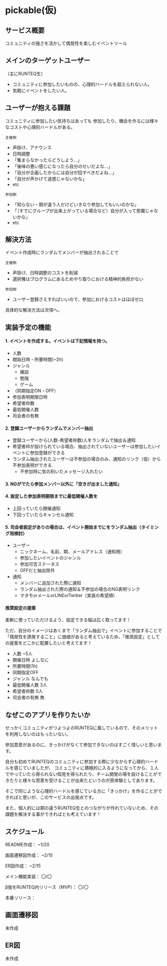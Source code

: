 # pickable(仮)

## サービス概要
コミュニティの強さを活かして偶発性を楽しむイベントツール
## メインのターゲットユーザー

（主にRUNTEQ生）
- コミュニティに参加したいものの、心理的ハードルを超えられない人。
- 気軽にイベントをしたい人。

## ユーザーが抱える課題

コミュニティに参加したい気持ちはあっても
参加したり、機会を作るには様々なコストや心理的ハードルがある。

`主催側`
  - 声掛け、アナウンス
  - 日時調整
  - 「集まらなかったらどうしよう…」
  - 「後味の悪い感じになったら自分のせいだよな…」
  - 「自分が企画したからには自分が回すべきだよね…」
  - 「自分が声かけて迷惑じゃないかな」
  - etc

`参加側`
  - 「知らない・期が違う人だけどいきなり参加してもいいのかな」
  - 「（すでにグループが出来上がっている場合など）自分が入って邪魔じゃないかな」
  - etc

## 解決方法

イベント作成時にランダムでメンバーが抽出されることで

`主催側`
- 声掛け、日時調整のコストを削減
- 選択権はプログラムにあるためやり取りにおける精神的負担がない

`参加側`
- ユーザー登録さえすればいいので、参加におけるコストはほぼゼロ

具体的な解決方法は次項へ。

## 実装予定の機能
#### 1. イベントを作成する。イベントは下記情報を持つ。
  - 人数
  - 開始日時・所要時間(~2h)
  - ジャンル
    - 雑談
    - 勉強
    - ゲーム
  - （同期指定ON・OFF）
  - 参加表明期限日時
  - 希望者枠数
  - 最低開催人数
  - 司会者の有無
#### 2. 登録ユーザーからランダムでメンバー抽出
  - 登録ユーザーから(人数-希望者枠数)人をランダムで抽出＆通知
  - 希望者枠が設けられている場合、抽出されていないユーザーは参加したいイベントに参加登録ができる
  - ランダム抽出されたユーザーは不参加の場合のみ、通知のリンク（仮）から不参加表明ができる
    - 不参加時に気の利いたメッセージ入れたい
#### 3. NGがでたら参加メンバー以外に「空きが出ました通知」
#### 4. 設定した参加表明期限までに最低開催人数を
  - 上回っていたら開催通知
  - 下回っていたらキャンセル通知
#### 5. 司会者設定がありの場合は、イベント開始までにをランダム抽出（タイミング用検討）

- ユーザー
    - ニックネーム、名前、期、メールアドレス（通知用）
    - 参加したいイベントのジャンル
    - 参加可否ステータス
    - OFFだと抽出除外
- 通知
    - メンバーに追加された際に通知
    - ランダム抽出された際の通知＆不参加の場合のNG表明リンク
    - マタモorメールorLINEorTwitter（実装の希望順）

#### 推奨設定の提案
  柔軟に使っていただけるよう、設定できる幅は広く取ってます！

  ただ、自分のイメージはあくまで「ランダム抽出で」イベントに参加することで「偶発性を誘発すること」に価値があると考えているため、「推奨設定」としての提案をどこかに配置したいと考えてます！
- 人数 ~5人
- 開催日時 よしなに
- 所要時間(1h)
- 同期指定OFF
- ジャンル なんでも
- 最低開催人数 3人
- 希望者枠数 0人
- 司会者の有無 無

## なぜこのアプリを作りたいか

せっかくコミュニティがつよつよのRUNTEQに属しているので、そのメリットを利用しないのはもったいない。

参加意思があるのに、きっかけがなくて参加できないのはすごく惜しいと思います。

自分も初めてRUNTEQのコミュニティに参加する際に少なからず心理的ハードルを感じていましたが、
コミュニティに積極的に入るようになってから、１人でやっていたら得られない知見を得られたり、チーム開発の場を設けることができたりと様々な恩恵を受けることが出来たというのが原体験としてあります。

そこで同じような心理的ハードルを感じている方に「きっかけ」を作ることができればと思いが、このサービスの出発点です。

また、個人的には期の違うRUNTEQ生とのつながりが作れていないため、その課題を解決する事ができればとも考えています！

## スケジュール
README作成： ~1/20

画面遷移図作成： ~2/15

ER図作成： ~2/15 

メイン機能実装： 〇/〇 

β版をRUNTEQ内リリース（MVP）： 〇/〇

本番リリース： 
## 画面遷移図
未作成
## ER図
未作成